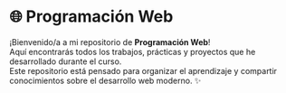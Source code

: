 # 🌐 Programación Web

¡Bienvenido/a a mi repositorio de **Programación Web**!  
Aquí encontrarás todos los trabajos, prácticas y proyectos que he desarrollado durante el curso.  
Este repositorio está pensado para organizar el aprendizaje y compartir conocimientos sobre el desarrollo web moderno. ✨